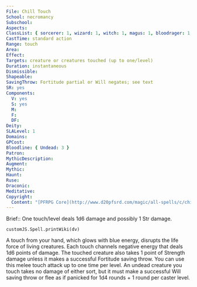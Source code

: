 ```yaml
---
File: Chill Touch
School: necromancy
Subschool: 
Aspects: 
ClassList: { sorcerer: 1, wizard: 1, witch: 1, magus: 1, bloodrager: 1, shaman: 1, spiritualist: 1 }
CastTime: standard action
Range: touch
Area: 
Effect: 
Targets: creature or creatures touched (up to one/level)
Duration: instantaneous
Dismissible: 
Shapeable: 
SavingThrow: Fortitude partial or Will negates; see text
SR: yes
Components:
  V: yes
  S: yes
  M: 
  F: 
  DF: 
Deity: 
SLALevel: 1
Domains: 
GPCost: 
Bloodline: { Undead: 3 }
Patron: 
MythicDescription: 
Augment: 
Mythic: 
Haunt: 
Ruse: 
Draconic: 
Meditative: 
Copyright:
  Content: "[PFRPG Core](http://www.d20pfsrd.com/magic/all-spells/c/chill-touch)"
---
```

Brief:: One touch/level deals 1d6 damage and possibly 1 Str damage.

```dataviewjs
customJS.Spell.printWiki(dv)
```

A touch from your hand, which glows with blue energy, disrupts the life force of living creatures. Each touch channels negative energy that deals 1d6 points of damage. The touched creature also takes 1 point of Strength damage unless it makes a successful Fortitude saving throw. You can use this melee touch attack up to one time per level.  An undead creature you touch takes no damage of either sort, but it must make a successful Will saving throw or flee as if panicked for 1d4 rounds + 1 round per caster level.
